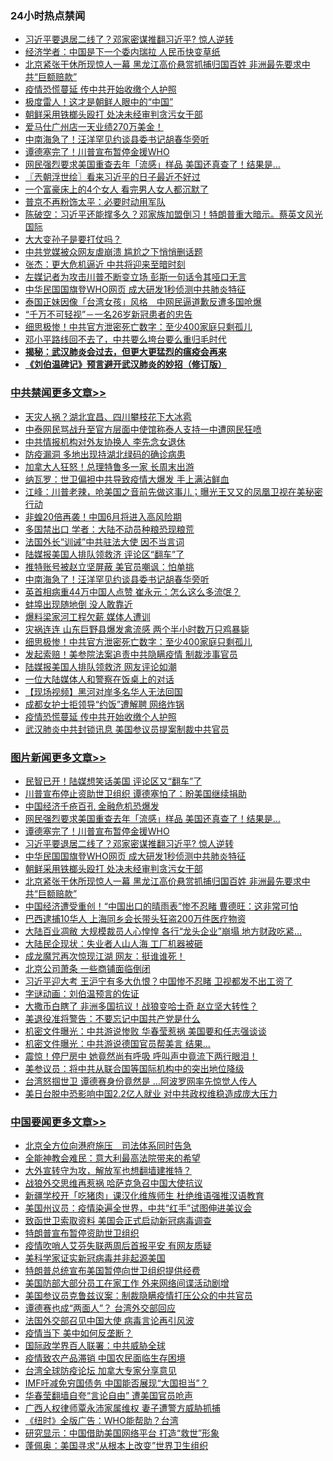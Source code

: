 <div class="catlist">
<h3>24小时热点禁闻</h3>
<ul>
<li><a href="https://github.com/fqnews/bnews/blob/master/topimagenews/20200414/1312395.md">习近平要退居二线了？邓家密谋推翻习近平? 惊人逆转</a></li>
<li><a href="https://github.com/fqnews/bnews/blob/master/comments/20200414/1312293.md">经济学者：中国是下一个委内瑞拉 人民币快变草纸</a></li>
<li><a href="https://github.com/fqnews/bnews/blob/master/topimagenews/20200414/1312299.md">北京紧张干休所现惊人一幕 黑龙江高价悬赏抓捕归国百姓 非洲最先要求中共“巨额赔款”</a></li>
<li><a href="https://github.com/fqnews/bnews/blob/master/cbnews/20200415/1312826.md">疫情恐慌蔓延 传中共开始收缴个人护照</a></li>
<li><a href="https://github.com/fqnews/bnews/blob/master/cnnews/20200414/1312279.md">极度雷人！这才是朝鲜人眼中的“中国”</a></li>
<li><a href="https://github.com/fqnews/bnews/blob/master/topimagenews/20200414/1312316.md">朝鲜采用铁榔头殴打 处决未经审判贪污女干部</a></li>
<li><a href="https://github.com/fqnews/bnews/blob/master/cbnews/20200415/1312550.md">爱马仕广州店一天业绩270万美金！</a></li>
<li><a href="https://github.com/fqnews/bnews/blob/master/cbnews/20200415/1312877.md">中南海急了！汪洋罕见约谈县委书记胡春华旁听</a></li>
<li><a href="https://github.com/fqnews/bnews/blob/master/topimagenews/20200415/1312714.md">谭德塞完了！川普宣布暂停金援WHO</a></li>
<li><a href="https://github.com/fqnews/bnews/blob/master/topimagenews/20200415/1312825.md">网民强烈要求美国重查去年「流感」样品 美国还真查了！结果是…</a></li>
<li><a href="https://github.com/fqnews/bnews/blob/master/ssgc/20200415/1312526.md">〖兲朝浮世绘〗看来习近平的日子最近不好过</a></li>
<li><a href="https://github.com/fqnews/bnews/blob/master/funmedia/20200415/1312620.md">一个富豪床上的4个女人 看完男人女人都沉默了</a></li>
<li><a href="https://github.com/fqnews/bnews/blob/master/cnnews/20200414/1312286.md">普京不再粉饰太平：必要时动用军队</a></li>
<li><a href="https://github.com/fqnews/bnews/blob/master/cbnews/20200415/1312629.md">陈破空：习近平还能撑多久？邓家族加盟倒习！特朗普重大暗示。蔡英文风光国际 </a></li>
<li><a href="https://github.com/fqnews/bnews/blob/master/baitai/20200415/1312704.md">大大变孙子是要打仗吗？</a></li>
<li><a href="https://github.com/fqnews/bnews/blob/master/cbnews/20200415/1312762.md">中共党媒被众网友虐崩溃 尴尬之下悄悄删话题</a></li>
<li><a href="https://github.com/fqnews/bnews/blob/master/comments/20200415/1312716.md">张杰：更大危机逼近 中共将迎来至暗时刻</a></li>
<li><a href="https://github.com/fqnews/bnews/blob/master/comments/20200415/1312449.md">左媒记者为攻击川普不断变立场 彭斯一句话令其哑口无言</a></li>
<li><a href="https://github.com/fqnews/bnews/blob/master/topimagenews/20200414/1312317.md">中华民国国旗登WHO网页 成大研发1秒侦测中共肺炎特征</a></li>
<li><a href="https://github.com/fqnews/bnews/blob/master/cnnews/hknews/20200414/1312276.md">泰国正妹因像「台湾女孩」风格　中网民逼道歉反遭多国呛爆</a></li>
<li><a href="https://github.com/fqnews/bnews/blob/master/taiwannews/20200415/1312523.md">“千万不可轻视”－一名26岁新冠患者的忠告</a></li>
<li><a href="https://github.com/fqnews/bnews/blob/master/cbnews/20200415/1312859.md">细思极惨！中共官方泄密死亡数字：至少400家庭只剩孤儿</a></li>
<li><a href="https://github.com/fqnews/bnews/blob/master/baitai/20200415/1312819.md">邓小平路线回不去了，中共要么垮台要么重归毛时代</a></li>
<li><b><a href="https://github.com/fqnews/bnews/blob/master/comments/20200211/1275071.md" target="_blank">揭秘：武汉肺炎会过去，但更大更猛烈的瘟疫会再来</a></b></li>
<li><b><a href="https://github.com/fqnews/bnews/blob/master/comments/20200207/1272816.md" target="_blank">《刘伯温碑记》预言避开武汉肺炎的妙招（修订版）</a></b></li>
</ul>
</div>

<div class="catlist">
<h3><a href="https://github.com/fqnews/bnews/blob/master/cbnews/" target="_blank">中共禁闻</a><span><a href="https://github.com/fqnews/bnews/blob/master/cbnews/" target="_blank" rel="nofollow">更多文章>></a></span></h3>
<ul>
<li><a href="https://github.com/fqnews/bnews/blob/master/cbnews/20200415/1313027.md" target="_blank">天灾人祸？湖北宜昌、四川攀枝花下大冰雹</a></li>
<li><a href="https://github.com/fqnews/bnews/blob/master/cbnews/20200415/1313026.md" target="_blank">中泰网民骂战升至官方层面中使馆称泰人支持一中遭网民狂喷</a></li>
<li><a href="https://github.com/fqnews/bnews/blob/master/cbnews/20200415/1312997.md" target="_blank">中共情报机构对外友协换人 李先念女退休</a></li>
<li><a href="https://github.com/fqnews/bnews/blob/master/cbnews/20200415/1312957.md" target="_blank">防疫漏洞 多地出现持湖北绿码的确诊病患</a></li>
<li><a href="https://github.com/fqnews/bnews/blob/master/cbnews/20200415/1312945.md" target="_blank">加拿大人狂怒！总理特鲁多一家 长周末出游</a></li>
<li><a href="https://github.com/fqnews/bnews/blob/master/cbnews/20200415/1312934.md" target="_blank">纳瓦罗：世卫偏袒中共导致疫情大爆发 手上满沾鲜血</a></li>
<li><a href="https://github.com/fqnews/bnews/blob/master/cbnews/20200415/1312909.md" target="_blank">江峰：川普老辣，呛美国之音前先做这事儿；曝光王又又的凤凰卫视在美秘密行动</a></li>
<li><a href="https://github.com/fqnews/bnews/blob/master/cbnews/20200415/1312905.md" target="_blank">非蝗20倍再袭！中国6月将进入高风险期</a></li>
<li><a href="https://github.com/fqnews/bnews/blob/master/cbnews/20200415/1312904.md" target="_blank">多国禁出口 学者：大陆不动员种粮恐现粮荒</a></li>
<li><a href="https://github.com/fqnews/bnews/blob/master/cbnews/20200415/1312893.md" target="_blank">法国外长“训诫”中共驻法大使 因不当言词</a></li>
<li><a href="https://github.com/fqnews/bnews/blob/master/cbnews/20200415/1312888.md" target="_blank">陆媒报美国人排队领救济 评论区“翻车”了</a></li>
<li><a href="https://github.com/fqnews/bnews/blob/master/cbnews/20200415/1312878.md" target="_blank">推特账号被赵立坚屏蔽 美官员嘲讽：怕单挑</a></li>
<li><a href="https://github.com/fqnews/bnews/blob/master/cbnews/20200415/1312877.md" target="_blank">中南海急了！汪洋罕见约谈县委书记胡春华旁听</a></li>
<li><a href="https://github.com/fqnews/bnews/blob/master/cbnews/20200415/1312876.md" target="_blank">英首相病重44万中国人点赞 崔永元：怎么这么多流氓？</a></li>
<li><a href="https://github.com/fqnews/bnews/blob/master/cbnews/20200415/1312871.md" target="_blank">蚌埠出现随地倒 没人敢靠近</a></li>
<li><a href="https://github.com/fqnews/bnews/blob/master/cbnews/20200415/1312870.md" target="_blank">爆料梁家河工程欠薪 媒体人遭训</a></li>
<li><a href="https://github.com/fqnews/bnews/blob/master/cbnews/20200415/1312869.md" target="_blank">灾祸连连 山东巨野县爆发禽流感 两个半小时数万只鸡暴毙</a></li>
<li><a href="https://github.com/fqnews/bnews/blob/master/cbnews/20200415/1312859.md" target="_blank">细思极惨！中共官方泄密死亡数字：至少400家庭只剩孤儿</a></li>
<li><a href="https://github.com/fqnews/bnews/blob/master/cbnews/20200415/1312844.md" target="_blank">发起索赔！美参院法案追责中共隐瞒疫情 制裁涉事官员</a></li>
<li><a href="https://github.com/fqnews/bnews/blob/master/cbnews/20200415/1312843.md" target="_blank">陆媒报美国人排队领救济 网友评论如潮</a></li>
<li><a href="https://github.com/fqnews/bnews/blob/master/cbnews/20200415/1312842.md" target="_blank">一位大陆媒体人和警察在饭桌上的对话</a></li>
<li><a href="https://github.com/fqnews/bnews/blob/master/cbnews/20200415/1312841.md" target="_blank">【现场视频】黑河对岸多名华人无法回国</a></li>
<li><a href="https://github.com/fqnews/bnews/blob/master/cbnews/20200415/1312840.md" target="_blank">成都女护士拒领导“约饭”遭解聘 网络炸锅</a></li>
<li><a href="https://github.com/fqnews/bnews/blob/master/cbnews/20200415/1312826.md" target="_blank">疫情恐慌蔓延 传中共开始收缴个人护照</a></li>
<li><a href="https://github.com/fqnews/bnews/blob/master/cbnews/20200415/1312763.md" target="_blank">武汉肺炎中共封锁讯息 美国参议员提案制裁中共官员</a></li>

</ul>
</div>
<div class="catlist">
<h3><a href="https://github.com/fqnews/bnews/blob/master/topimagenews/" target="_blank">图片新闻</a><span><a href="https://github.com/fqnews/bnews/blob/master/topimagenews/" target="_blank" rel="nofollow">更多文章>></a></span></h3>
<ul>
<li><a href="https://github.com/fqnews/bnews/blob/master/topimagenews/20200415/1312931.md" target="_blank">民智已开！陆媒想笑话美国 评论区又“翻车”了</a></li>
<li><a href="https://github.com/fqnews/bnews/blob/master/topimagenews/20200415/1312923.md" target="_blank">川普宣布停止资助世卫组织 谭德塞怕了：盼美国继续捐助</a></li>
<li><a href="https://github.com/fqnews/bnews/blob/master/topimagenews/20200415/1312903.md" target="_blank">中国经济千疮百孔 金融危机恐爆发</a></li>
<li><a href="https://github.com/fqnews/bnews/blob/master/topimagenews/20200415/1312825.md" target="_blank">网民强烈要求美国重查去年「流感」样品 美国还真查了！结果是…</a></li>
<li><a href="https://github.com/fqnews/bnews/blob/master/topimagenews/20200415/1312714.md" target="_blank">谭德塞完了！川普宣布暂停金援WHO</a></li>
<li><a href="https://github.com/fqnews/bnews/blob/master/topimagenews/20200414/1312395.md" target="_blank">习近平要退居二线了？邓家密谋推翻习近平? 惊人逆转</a></li>
<li><a href="https://github.com/fqnews/bnews/blob/master/topimagenews/20200414/1312317.md" target="_blank">中华民国国旗登WHO网页 成大研发1秒侦测中共肺炎特征</a></li>
<li><a href="https://github.com/fqnews/bnews/blob/master/topimagenews/20200414/1312316.md" target="_blank">朝鲜采用铁榔头殴打 处决未经审判贪污女干部</a></li>
<li><a href="https://github.com/fqnews/bnews/blob/master/topimagenews/20200414/1312299.md" target="_blank">北京紧张干休所现惊人一幕 黑龙江高价悬赏抓捕归国百姓 非洲最先要求中共“巨额赔款”</a></li>
<li><a href="https://github.com/fqnews/bnews/blob/master/topimagenews/20200414/1312228.md" target="_blank">中国经济遭受重创！“中国出口的晴雨表”惨不忍睹 曹德旺：这非常可怕</a></li>
<li><a href="https://github.com/fqnews/bnews/blob/master/topimagenews/20200414/1312206.md" target="_blank">巴西逮捕10华人 上海同乡会长带头狂盗200万件医疗物资</a></li>
<li><a href="https://github.com/fqnews/bnews/blob/master/topimagenews/20200414/1312195.md" target="_blank">大陆百业凋敝 大规模裁员人心惶惶 各行“龙头企业”崩塌 地方财政吃紧&#8230;</a></li>
<li><a href="https://github.com/fqnews/bnews/blob/master/topimagenews/20200414/1312156.md" target="_blank">大陆民企现状：失业者人山人海 工厂机器被砸</a></li>
<li><a href="https://github.com/fqnews/bnews/blob/master/topimagenews/20200414/1312071.md" target="_blank">成龙魔咒再次惊现江湖 网友：挺谁谁死！</a></li>
<li><a href="https://github.com/fqnews/bnews/blob/master/topimagenews/20200414/1312060.md" target="_blank">北京公司萧条 一些商铺面临倒闭</a></li>
<li><a href="https://github.com/fqnews/bnews/blob/master/topimagenews/20200413/1311711.md" target="_blank">习近平迎大考 王沪宁有多大仇恨？中国惨不忍睹 卫视都发不出工资了</a></li>
<li><a href="https://github.com/fqnews/bnews/blob/master/comments/20200413/1311530.md" target="_blank">字谜动画：刘伯温预言的佐证</a></li>
<li><a href="https://github.com/fqnews/bnews/blob/master/topimagenews/20200413/1311606.md" target="_blank">大撒币白瞎了 非洲多国抗议！战狼变哈士奇 赵立坚大转性？</a></li>
<li><a href="https://github.com/fqnews/bnews/blob/master/topimagenews/20200413/1311571.md" target="_blank">美退役准将警告：不要忘记中国共产党是什么</a></li>
<li><a href="https://github.com/fqnews/bnews/blob/master/topimagenews/20200413/1311553.md" target="_blank">机密文件曝光：中共游说惨败 华春莹惹祸 美国要和任志强谈谈</a></li>
<li><a href="https://github.com/fqnews/bnews/blob/master/topimagenews/20200413/1311517.md" target="_blank">机密文件曝光：中共游说德国官员帮美言 结果…</a></li>
<li><a href="https://github.com/fqnews/bnews/blob/master/topimagenews/20200413/1311488.md" target="_blank">震惊！停尸房中 她竟然尚有呼吸 呼叫声中竟流下两行眼泪！</a></li>
<li><a href="https://github.com/fqnews/bnews/blob/master/topimagenews/20200413/1311487.md" target="_blank">美参议员：将中共从联合国等国际机构中的突出地位降级</a></li>
<li><a href="https://github.com/fqnews/bnews/blob/master/topimagenews/20200413/1311455.md" target="_blank">台湾怒掴世卫 谭德赛身份竟然是 …阿波罗网率先惊觉人传人</a></li>
<li><a href="https://github.com/fqnews/bnews/blob/master/topimagenews/20200413/1311410.md" target="_blank">美日台脱中恐影响中国2.2亿人就业 对中共政权维稳造成庞大压力</a></li>

</ul>
</div>
<div class="catlist">
<h3><a href="https://github.com/fqnews/bnews/blob/master/headline/" target="_blank">中国要闻</a><span><a href="https://github.com/fqnews/bnews/blob/master/headline/" target="_blank" rel="nofollow">更多文章>></a></span></h3>
<ul>
<li><a href="https://github.com/fqnews/bnews/blob/master/headline/20200415/1312978.md" target="_blank">北京全方位向港府施压　司法体系同时告急</a></li>
<li><a href="https://github.com/fqnews/bnews/blob/master/headline/20200415/1312930.md" target="_blank">全能神教会难民：意大利最高法院带来的希望</a></li>
<li><a href="https://github.com/fqnews/bnews/blob/master/headline/20200415/1312926.md" target="_blank">大外宣转守为攻，解放军也想翻墙建推特？</a></li>
<li><a href="https://github.com/fqnews/bnews/blob/master/headline/20200415/1312925.md" target="_blank">战狼外交思维再惹祸   哈萨克急召中国大使抗议</a></li>
<li><a href="https://github.com/fqnews/bnews/blob/master/headline/20200415/1312902.md" target="_blank">新疆学校开「吃猪肉」课汉化维族师生 杜绝维语强推汉语教育</a></li>
<li><a href="https://github.com/fqnews/bnews/blob/master/headline/20200415/1312883.md" target="_blank">美国州议员：疫情染遍全世界，中共“红手”试图伸进美议会</a></li>
<li><a href="https://github.com/fqnews/bnews/blob/master/headline/20200415/1312867.md" target="_blank">致函世卫索取资料 美国会正式启动新冠病毒调查</a></li>
<li><a href="https://github.com/fqnews/bnews/blob/master/headline/20200415/1312817.md" target="_blank">特朗普宣布暂停资助世卫组织</a></li>
<li><a href="https://github.com/fqnews/bnews/blob/master/headline/20200415/1312755.md" target="_blank">疫情吹哨人艾芬失联两周后首报平安 有网友质疑</a></li>
<li><a href="https://github.com/fqnews/bnews/blob/master/headline/20200415/1312744.md" target="_blank">美科学家证实新冠病毒并非起源美国</a></li>
<li><a href="https://github.com/fqnews/bnews/blob/master/headline/20200415/1312685.md" target="_blank">特朗普总统宣布美国暂停向世卫组织提供经费</a></li>
<li><a href="https://github.com/fqnews/bnews/blob/master/headline/20200415/1312628.md" target="_blank">美国防部大部分员工在家工作 外来网络间谍活动剧增</a></li>
<li><a href="https://github.com/fqnews/bnews/blob/master/headline/20200415/1312582.md" target="_blank">美国参议员克鲁兹议案：制裁隐瞒疫情打压公众的中共官员</a></li>
<li><a href="https://github.com/fqnews/bnews/blob/master/headline/20200415/1312581.md" target="_blank">谭德赛也成“两面人”？ 台湾外交部回应</a></li>
<li><a href="https://github.com/fqnews/bnews/blob/master/headline/20200415/1312580.md" target="_blank">法国外交部召见中国大使  病毒言论再引风波</a></li>
<li><a href="https://github.com/fqnews/bnews/blob/master/headline/20200415/1312547.md" target="_blank">疫情当下 美中如何反垄断？</a></li>
<li><a href="https://github.com/fqnews/bnews/blob/master/headline/20200415/1312530.md" target="_blank">国际政学界百人联署：中共威胁全球</a></li>
<li><a href="https://github.com/fqnews/bnews/blob/master/headline/20200415/1312522.md" target="_blank">疫情致农产品滞销 中国农民面临生存困境</a></li>
<li><a href="https://github.com/fqnews/bnews/blob/master/headline/20200415/1312511.md" target="_blank">台湾全球防疫论坛  加拿大专家分享意见</a></li>
<li><a href="https://github.com/fqnews/bnews/blob/master/headline/20200415/1312510.md" target="_blank">IMF吁减免穷国债务 中国能否展现“大国担当”？</a></li>
<li><a href="https://github.com/fqnews/bnews/blob/master/headline/20200415/1312509.md" target="_blank">华春莹翻墙自夸“言论自由”    遭美国官员呛声</a></li>
<li><a href="https://github.com/fqnews/bnews/blob/master/headline/20200415/1312508.md" target="_blank">广西人权律师覃永沛家属维权   妻子遭警方威胁抓捕</a></li>
<li><a href="https://github.com/fqnews/bnews/blob/master/headline/20200415/1312486.md" target="_blank">《纽时》全版广告：WHO能帮助？台湾</a></li>
<li><a href="https://github.com/fqnews/bnews/blob/master/headline/20200415/1312462.md" target="_blank">研究显示：中国借助美国网络平台  打造“救世”形象</a></li>
<li><a href="https://github.com/fqnews/bnews/blob/master/headline/20200415/1312461.md" target="_blank">蓬佩奥：美国寻求“从根本上改变”世界卫生组织</a></li>

</ul>
</div>